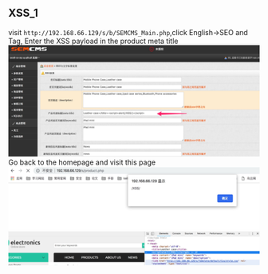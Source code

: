 ## XSS_1
visit `http://192.168.66.129/s/b/SEMCMS_Main.php`,click English->SEO and Tag, Enter the XSS payload in the product meta title
![](img/p3.jpg)  
Go back to the homepage and visit this page  
![](img/p1.jpg)
![](img/p2.jpg)

